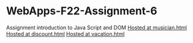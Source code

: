 # WebApps-F22-Assignment-6
Assignment introduction to Java Script and DOM
[Hosted at musician.html](file:///C:/Users/s555193/OneDrive%20-%20nwmissouri.edu/Documents/GitHub/lab-2/44563-webapps-assignment-6-Navya2228/musician.html)
[Hosted at discount.html](file:///C:/Users/s555193/OneDrive%20-%20nwmissouri.edu/Documents/GitHub/lab-2/44563-webapps-assignment-6-Navya2228/discount.html)
[Hosted at vacation.html](file:///C:/Users/s555193/OneDrive%20-%20nwmissouri.edu/Documents/GitHub/lab-2/44563-webapps-assignment-6-Navya2228/vacation.html)
